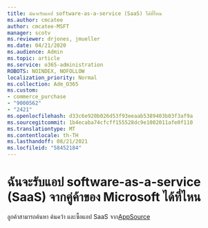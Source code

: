 ```yaml
---
title: ฉันจะรับแอป software-as-a-service (SaaS) ได้ที่ไหน
ms.author: cmcatee
author: cmcatee-MSFT
manager: scotv
ms.reviewer: drjones, jmueller
ms.date: 04/21/2020
ms.audience: Admin
ms.topic: article
ms.service: o365-administration
ROBOTS: NOINDEX, NOFOLLOW
localization_priority: Normal
ms.collection: Adm_O365
ms.custom:
- commerce_purchase
- "9000562"
- "2421"
ms.openlocfilehash: d33c6e920b026d53f93eeaab5389403b03f3af9a
ms.sourcegitcommit: 1b4ecaba74cfcff155528dc9e1002011afe0f110
ms.translationtype: MT
ms.contentlocale: th-TH
ms.lasthandoff: 08/21/2021
ms.locfileid: "58452184"
---
```

# <a name="where-do-i-get-software-as-a-service-saas-apps-from-microsoft-partners"></a>ฉันจะรับแอป software-as-a-service (SaaS) จากคู่ค้าของ Microsoft ได้ที่ไหน

ลูกค้าสามารถค้นหา ค้นคว้า และซื้อแอป SaaS จาก[AppSource](https://appsource.microsoft.com)